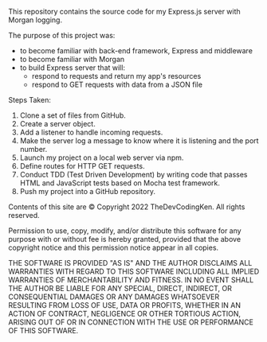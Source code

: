 This repository contains the source code for my Express.js server with Morgan logging.

The purpose of this project was:

- to become familiar with back-end framework, Express and middleware
- to become familiar with Morgan
- to build Express server that will:
  - respond to requests and return my app's resources
  - respond to GET requests with data from a JSON file

Steps Taken:

1. Clone a set of files from GitHub.
2. Create a server object.
3. Add a listener to handle incoming requests.
4. Make the server log a message to know where it is listening and the port number.
5. Launch my project on a local web server via npm.
6. Define routes for HTTP GET requests.
7. Conduct TDD (Test Driven Development) by writing code that passes HTML and JavaScript tests based on Mocha test framework.
8. Push my project into a GitHub repository.

Contents of this site are © Copyright 2022 TheDevCodingKen. All rights reserved.

Permission to use, copy, modify, and/or distribute this software for any purpose with or without fee is hereby granted, provided that the above copyright notice and this permission notice appear in all copies.

THE SOFTWARE IS PROVIDED "AS IS" AND THE AUTHOR DISCLAIMS ALL WARRANTIES WITH REGARD TO THIS SOFTWARE INCLUDING ALL IMPLIED WARRANTIES OF MERCHANTABILITY AND FITNESS. IN NO EVENT SHALL THE AUTHOR BE LIABLE FOR ANY SPECIAL, DIRECT, INDIRECT, OR CONSEQUENTIAL DAMAGES OR ANY DAMAGES WHATSOEVER RESULTING FROM LOSS OF USE, DATA OR PROFITS, WHETHER IN AN ACTION OF CONTRACT, NEGLIGENCE OR OTHER TORTIOUS ACTION, ARISING OUT OF OR IN CONNECTION WITH THE USE OR PERFORMANCE OF THIS SOFTWARE.
